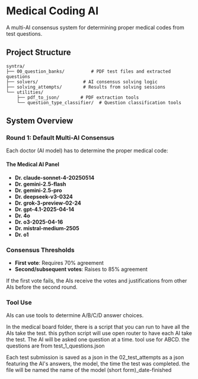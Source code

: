 # Medical Coding AI

A multi-AI consensus system for determining proper medical codes from test questions.

## Project Structure

```
syntra/
├── 00_question_banks/          # PDF test files and extracted questions
├── solvers/                 # AI consensus solving logic
├── solving_attempts/        # Results from solving sessions
└── utilities/
    ├── pdf_to_json/        # PDF extraction tools
    └── question_type_classifier/  # Question classification tools
```

## System Overview

### Round 1: Default Multi-AI Consensus

Each doctor (AI model) has to determine the proper medical code:

#### The Medical AI Panel
- **Dr. claude-sonnet-4-20250514**
- **Dr. gemini-2.5-flash** 
- **Dr. gemini-2.5-pro**
- **Dr. deepseek-v3-0324**
- **Dr. grok-3-preview-02-24**
- **Dr. gpt-4.1-2025-04-14**
- **Dr. 4o**
- **Dr. o3-2025-04-16**
- **Dr. mistral-medium-2505**
- **Dr. o1**

### Consensus Thresholds

- **First vote**: Requires 70% agreement
- **Second/subsequent votes**: Raises to 85% agreement

If the first vote fails, the AIs receive the votes and justifications from other AIs before the second round.

### Tool Use
AIs can use tools to determine A/B/C/D answer choices.


In the medical board folder, there is a script that you can run to have all the AIs take the test. this python script will use open router to have each AI take the test. The AI will be asked one question at a time. tool use for ABCD. the questions are from test_1_questions.json

Each test submission is saved as a json in the 02_test_attempts as a json featuring the AI's answers, the model, the time the test was completed. the file will be named the name of the model (short form)_date-finished

